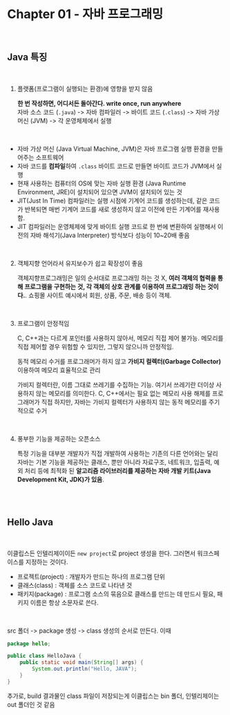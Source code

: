 # Chapter 01 - 자바 프로그래밍

<br>

## Java 특징

<br>

1. 플랫폼(프로그램이 실행되는 환경)에 영향을 받지 않음

    **한 번 작성하면, 어디서든 돌아간다. write once, run anywhere** <br>
    자바 소스 코드 (`.java`) -> 자바 컴파일러 -> 바이트 코드 (`.class`) -> 자바 가상머신 (JVM) -> 각 운영체제에서 실행

<br>

- 자바 가상 머신 (Java Virtual Machine, JVM)은 자바 프로그램 실행 환경을 만들어주는 소프트웨어
- 자바 코드를 **컴파일**하여 `.class` 바이트 코드로 만들면 바이트 코드가 JVM에서 실행
- 현재 사용하는 컴퓨터의 OS에 맞는 자바 실행 환경 (Java Runtime Environment, JRE)이 설치되어 있으면 JVM이 설치되어 있는 것
- JIT(Just In Time) 컴파일러는 실행 시점에 기계어 코드를 생성하는데, 같은 코드가 반복되면 매번 기계어 코드를 새로 생성하지 않고 이전에 만든 기계어를 재사용함.
- JIT 컴파일러는 운영체제에 맞게 바이트 실행 코드로 한 번에 변환하여 실행해서 이전의 자바 해석기(Java Interpreter) 방식보다 성능이 10~20배 좋음

<br>

2. 객체지향 언어라서 유지보수가 쉽고 확장성이 좋음

    객체지향프로그래밍은 일의 순서대로 프로그래밍 하는 것 X, **여러 객체의 협력을 통해 프로그램을 구현하는 것, 각 객체의 상호 관계를 이용하여 프로그래밍 하는 것이다.**. 쇼핑몰 사이트 예시에서 회원, 상품, 주문, 배송 등이 객체. 

<br>

3. 프로그램이 안정적임

    C, C++과는 다르게 포인터를 사용하지 않아서, 메모리 직접 제어 불가능. 메모리를 직접 제어할 경우 위험할 수 있지만, 그렇지 않으니까 안정적임.

    동적 메모리 수거를 프로그래머가 하지 않고 **가비지 컬렉터(Garbage Collector)** 이용하여 메모리 효율적으로 관리

    가비지 컬렉터란, 이름 그대로 쓰레기를 수집하는 기능. 여기서 쓰레기란 더이상 사용하지 않는 메모리를 의미한다. C, C++에서는 필요 없는 메모리 사용 해제를 프로그래머가 직접 하지만, 자바는 가비지 컬렉터가 사용하지 않는 동적 메모리를 주기적으로 수거

<br>

4. 풍부한 기능을 제공하는 오픈소스

    특정 기능을 대부분 개발자가 직접 개발하여 사용하는 기존의 다른 언어와는 달리 자바는 기본 기능을 제공하는 클래스, 뿐만 아니라 자료구조, 네트워크, 입출력, 예외 처리 등에 최적화 된 **알고리즘 라이브러리를 제공하는 자바 개발 키트(Java Development Kit, JDK)가 있음**.

<br><br>

## Hello Java

<br>

이클립스든 인텔리제이이든 `new project`로 project 생성을 한다. 그러면서 워크스페이스를 지정하는 것이다.

- 프로젝트(project) : 개발자가 만드는 하나의 프로그램 단위
- 클래스(class) : 객체를 소스 코드로 나타낸 것
- 패키지(package) : 프로그램 소스의 묶음으로 클래스를 만드는 데 만드시 필요, 패키지 이름은 항상 소문자로 쓴다.

<br>

src 폴더 -> package 생성 -> class 생성의 순서로 만든다. 이때 

```java
package hello;

public class HelloJava {
    public static void main(String[] args) {
        System.out.println("Hello, JAVA");
    }
}
```

추가로, build 결과물인 class 파일이 저장되는게 이클립스는 bin 폴더, 인텔리제이는 out 폴더인 것 같음